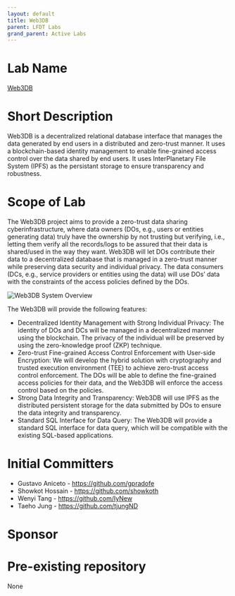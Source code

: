 ```yaml
---
layout: default
title: Web3DB
parent: LFDT Labs
grand_parent: Active Labs
---
```

# Lab Name
[Web3DB](https://github.com/LF-Decentralized-Trust-labs/web3db)

# Short Description
Web3DB is a decentralized relational database interface that manages the data generated by end users in a distributed and zero-trust manner. It uses a blockchain-based identity management to enable fine-grained access control over the data shared by end users. It uses InterPlanetary File System (IPFS) as the persistant storage to ensure transparency and robustness.

# Scope of Lab
The Web3DB project aims to provide a zero-trust data sharing cyberinfrastructure, where data owners (DOs, e.g., users or entities generating data) truly have the ownership by not trusting but verifying, i.e., letting them verify all the records/logs to be assured that their data is shared/used in the way they want. Web3DB will let DOs contribute their data to a decentralized database that is managed in a zero-trust manner while preserving data security and individual privacy. The data consumers (DCs, e.g., service providers or entities using the data) will use DOs’ data with the constraints of the access policies defined by the DOs.

![Web3DB System Overview](<../images/Web3DB Overview.png>)

The Web3DB will provide the following features:
+ Decentralized Identity Management with Strong Individual Privacy: The identity of DOs and DCs will be managed in a decentralized manner using the blockchain. The privacy of the individual will be preserved by using the zero-knowledge proof (ZKP) technique.
+ Zero-trust Fine-grained Access Control Enforcement with User-side Encryption: We will develop the hybrid solution with cryptography and trusted execution environment (TEE) to achieve zero-trust access control enforcement. The DOs will be able to define the fine-grained access policies for their data, and the Web3DB will enforce the access control based on the policies.
+ Strong Data Integrity and Transparency: Web3DB will use IPFS as the distributed persistent storage for the data submitted by DOs to ensure the data integrity and transparency.
+ Standard SQL Interface for Data Query: The Web3DB will provide a standard SQL interface for data query, which will be compatible with the existing SQL-based applications.

# Initial Committers
- Gustavo Aniceto - https://github.com/gpradofe
- Showkot Hossain - https://github.com/showkoth
- Wenyi Tang - https://github.com/IyNew
- Taeho Jung - https://github.com/tjungND

# Sponsor


# Pre-existing repository
None